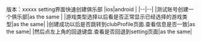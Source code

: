 版本：xxxxx
setting界面快速创建俱乐部
|ios|android  |
|--|--|
|测试账号创建一个俱乐部|as the same |
|游戏类型选择以后看是否正常显示已经选择的游戏类型|as the same|
|创建成功以后是否跳转到clubProfile页面.查看信息是否一致|as the same|
|然后点左上角的回退键盘.查看是否回退到setting页面|as the same|



<!--stackedit_data:
eyJoaXN0b3J5IjpbMTgwMjg4MDMxNV19
-->